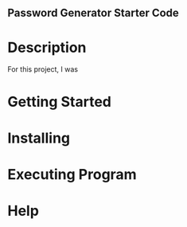 ## Password Generator Starter Code


# Description
For this project, I was 

# Getting Started


# Installing


# Executing Program


# Help